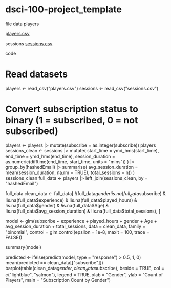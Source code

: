 # dsci-100-project_template
file data
players

[players.csv](https://github.com/user-attachments/files/20823383/players.csv)

sessions
[sessions.csv](https://github.com/user-attachments/files/20823385/sessions.csv)


code
# Read datasets
players <- read_csv("players.csv")
sessions <- read_csv("sessions.csv")
# Convert subscription status to binary (1 = subscribed, 0 = not subscribed)
players <- players |>
  mutate(subscribe = as.integer(subscribe))
players
sessions_clean <- sessions |>
  mutate(
    start_time = ymd_hms(start_time),
    end_time = ymd_hms(end_time),
    session_duration = as.numeric(difftime(end_time, start_time, units = "mins"))
  ) |>
  group_by(hashedEmail) |>
  summarise(
    avg_session_duration = mean(session_duration, na.rm = TRUE),
    total_sessions = n()
  )
sessions_clean
full_data <- players |>
  left_join(sessions_clean, by = "hashedEmail")

full_data
clean_data <- full_data[
  !(full_data$gender %in% c("Two-Spirited", "Prefer not to say", "Non-binary")) &
  !is.na(full_data$subscribe) &
  !is.na(full_data$experience) &
  !is.na(full_data$played_hours) &
  !is.na(full_data$gender) &
  !is.na(full_data$Age) &
  !is.na(full_data$avg_session_duration) &
  !is.na(full_data$total_sessions),
]


model <- glm(subscribe ~ experience + played_hours + gender + Age +
               avg_session_duration + total_sessions,
             data = clean_data,
             family = "binomial",
             control = glm.control(epsilon = 1e-8, maxit = 100, trace = FALSE))

summary(model)

predicted <- ifelse(predict(model, type = "response") > 0.5, 1, 0)
mean(predicted == clean_data[["subscribe"]])
barplot(table(clean_data$gender, clean_data$subscribe),
        beside = TRUE, col = c("lightblue", "salmon"),
        legend = TRUE, xlab = "Gender", ylab = "Count of Players",
        main = "Subscription Count by Gender")
